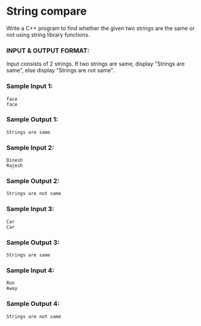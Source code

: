 # String compare

Write a C++ program to find whether the given two strings are the same or not using string library functions.

### INPUT & OUTPUT FORMAT:

Input consists of 2 strings. If two strings are same, display "Strings are same", else display "Strings are not same".

### Sample Input 1:

```
face
face
```

### Sample Output 1:

```
Strings are same
```

### Sample Input 2:

```
Dinesh
Rajesh
```

### Sample Output 2:

```
Strings are not same
```

### Sample Input 3:

```
Car
Car
```

### Sample Output 3:

```
Strings are same
```

### Sample Input 4:

```
Run
Away
```

### Sample Output 4:

```
Strings are not same
```
